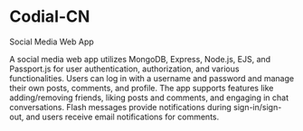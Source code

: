 # Codial-CN
Social Media Web App

A social media web app utilizes MongoDB, Express, Node.js, EJS, and Passport.js for user authentication, authorization, and various functionalities. Users can log in with a username and password and manage their own posts, comments, and profile. The app supports features like adding/removing friends, liking posts and comments, and engaging in chat conversations. Flash messages provide notifications during sign-in/sign-out, and users receive email notifications for comments.
